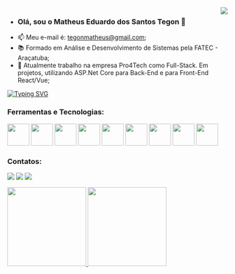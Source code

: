 <img align="right" src="https://visitor-badge.laobi.icu/badge?page_id=Tellaz.visitor-badgee&color=green&style=flat-square" />

- ### Olá, sou o Matheus Eduardo dos Santos Tegon 👋
- 📫 Meu e-mail é: tegonmatheus@gmail.com;
- 📚 Formado em Análise e Desenvolvimento de Sistemas pela FATEC - Araçatuba; 
- 👜 Atualmente trabalho na empresa Pro4Tech como Full-Stack. Em projetos, utilizando ASP.Net Core para Back-End e para Front-End React/Vue;
 
<!-- <img src="https://cr-ss-service.azurewebsites.net/api/ScreenShot?widget=summary&username=brunocampos01&badges=3&show-avatar=false&style=--header-bg-color:%23000;--border-radius:10px" width="35%" align="right"> -->
 
<p align="left">
  <a href="https://readme-typing-svg.herokuapp.com?color=0353B1&lines=Desenvolvedor+de+Software;2%2B+anos+de+experiência+em+código;Sempre+aprendendo+coisas+novas)]></a>
</p>

[![Typing SVG](https://readme-typing-svg.herokuapp.com?color=0353B1&lines=Desenvolvedor+de+Software;2%2B+anos+de+experiência+em+código;Sempre+aprendendo+coisas+novas)](https://git.io/typing-svg)
<!---
Tellaz/Tellaz is a ✨ special ✨ repository because its `README.md` (this file) appears on your GitHub profile.
You can click the Preview link to take a look at your changes.
--->

### Ferramentas e Tecnologias:

<img src="https://cdn.jsdelivr.net/gh/devicons/devicon/icons/git/git-original.svg" width="50" height="50"/> <img src="https://cdn.jsdelivr.net/gh/devicons/devicon/icons/dotnetcore/dotnetcore-original.svg" width="50" height="50"/> <img src="https://img.icons8.com/color/48/000000/microsoft-sql-server.png" width = "50" heigth = "50"/> <img src="https://img.icons8.com/nolan/64/c-sharp-logo.png" width = "50" heigth = "50"/> <img width="50" height="50" src="https://img.icons8.com/officel/40/react.png"/> <img src="https://img.icons8.com/fluency/48/vuejs.png" width = "50" heigth = "50"/> <img src="https://img.icons8.com/color/48/javascript--v1.png" width = "50" heigth = "50"/> <img src="https://cdn.jsdelivr.net/gh/devicons/devicon/icons/jquery/jquery-original-wordmark.svg" width="50" height="50"/> <img src="https://cdn.jsdelivr.net/gh/devicons/devicon/icons/azure/azure-original.svg" width="50" height="50"/> 

### Contatos:

<a href="https://www.instagram.com/matheus_tegon/" target="_blank"><img src="https://img.shields.io/badge/-Instagram-%23E4405F?style=for-the-badge&logo=instagram&logoColor=white" target="_blank"></a>
<a href = "tegonmatheus@gmail.com"><img src="https://img.shields.io/badge/Gmail-D14836?style=for-the-badge&logo=gmail&logoColor=white" target="_blank"></a>
<a href="https://www.linkedin.com/in/matheus-tegon-a95b8a1b0/" target="_blank"><img src="https://img.shields.io/badge/-LinkedIn-%230077B5?style=for-the-badge&logo=linkedin&logoColor=white" target="_blank"></a>   



<a href="https://github.com/Tellaz"> <img height="180em" src="https://github-readme-stats.vercel.app/api/top-langs/?username=Tellaz&layout=compact&langs_count=7&theme=dracula" />  <img height="180em" src="https://github-readme-stats.vercel.app/api?username=Tellaz&show_icons=true&theme=dracula&include_all_commits=true&count_private=false"/>

